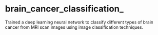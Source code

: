 # brain_cancer_classification_
Trained a deep learning neural network to classify different types of brain cancer from MRI scan images using image classification techniques.
